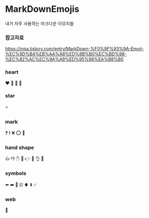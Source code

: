 # MarkDownEmojis
내가 자주 사용하는 마크다운 이모지들 

### 참고자료 
https://inpa.tistory.com/entry/MarkDown-%F0%9F%93%9A-Emoji-%EC%9D%B4%EB%AA%A8%ED%8B%B0%EC%BD%98-%EC%82%AC%EC%9A%A9%ED%95%98%EA%B8%B0

### heart
❤️ 💙 💚 💜

### star
⭐️

### mark
❓ ❗️ ❌ ⭕️ 💯

### hand shape
👍 👎 ✋ 💪 👉 👊 👌 🖕 

### symbols
⬅️ ➡️ 🔄 ☑️ ⬆️ ⬇️ ✅ 

### web
🍪





